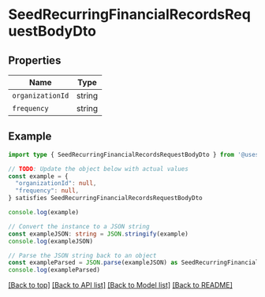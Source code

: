 
# SeedRecurringFinancialRecordsRequestBodyDto


## Properties

Name | Type
------------ | -------------
`organizationId` | string
`frequency` | string

## Example

```typescript
import type { SeedRecurringFinancialRecordsRequestBodyDto } from '@usesofia/pegasus-core-api-sdk'

// TODO: Update the object below with actual values
const example = {
  "organizationId": null,
  "frequency": null,
} satisfies SeedRecurringFinancialRecordsRequestBodyDto

console.log(example)

// Convert the instance to a JSON string
const exampleJSON: string = JSON.stringify(example)
console.log(exampleJSON)

// Parse the JSON string back to an object
const exampleParsed = JSON.parse(exampleJSON) as SeedRecurringFinancialRecordsRequestBodyDto
console.log(exampleParsed)
```

[[Back to top]](#) [[Back to API list]](../README.md#api-endpoints) [[Back to Model list]](../README.md#models) [[Back to README]](../README.md)


